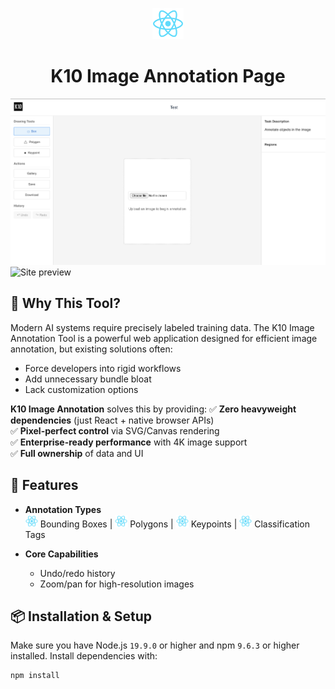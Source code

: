 <p align="center">
  <img src="/public/logo192.png" width="50" alt="Logo" />
</p>
<h1 align="center">K10 Image Annotation Page</h1>

![Site preview](/public/site-preview.png)
![Site preview](/public/site-preview2.png)


## 🌟 Why This Tool?

Modern AI systems require precisely labeled training data. The K10 Image Annotation Tool is a powerful web application designed for efficient image annotation, but existing solutions often:
- Force developers into rigid workflows
- Add unnecessary bundle bloat
- Lack customization options

**K10 Image Annotation** solves this by providing:
✅ **Zero heavyweight dependencies** (just React + native browser APIs)  
✅ **Pixel-perfect control** via SVG/Canvas rendering  
✅ **Enterprise-ready performance** with 4K image support  
✅ **Full ownership** of data and UI  

## 🚀 Features

- **Annotation Types**  
  <img src="/public/logo192.png" width="20"/> Bounding Boxes | <img src="/public/logo192.png" width="20"/> Polygons | <img src="/public/logo192.png" width="20"/> Keypoints | <img src="/public/logo192.png" width="20"/> Classification Tags

- **Core Capabilities**  
  - Undo/redo history   
  - Zoom/pan for high-resolution images

## 📦 Installation & Setup

Make sure you have Node.js `19.9.0` or higher and npm `9.6.3` or higher installed. Install dependencies with:

```bash
npm install